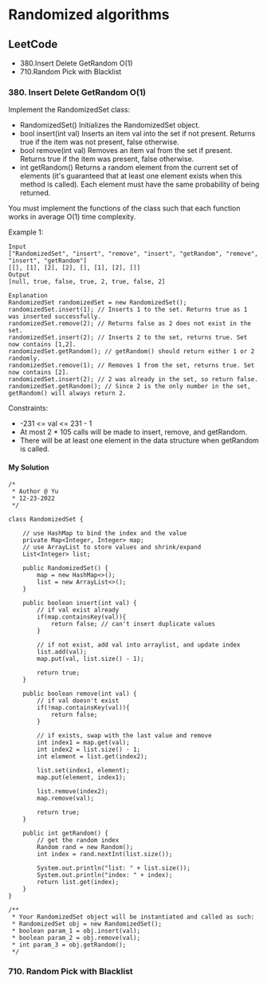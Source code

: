# Randomized algorithms

## LeetCode
- 380.Insert Delete GetRandom O(1)
- 710.Random Pick with Blacklist

### 380. Insert Delete GetRandom O(1)

Implement the RandomizedSet class:

- RandomizedSet() Initializes the RandomizedSet object.
- bool insert(int val) Inserts an item val into the set if not present. Returns true if the item was not present, false otherwise.
- bool remove(int val) Removes an item val from the set if present. Returns true if the item was present, false otherwise.
- int getRandom() Returns a random element from the current set of elements (it's guaranteed that at least one element exists when this method is called). Each element must have the same probability of being returned.

You must implement the functions of the class such that each function works in average O(1) time complexity.



Example 1:
```
Input
["RandomizedSet", "insert", "remove", "insert", "getRandom", "remove", "insert", "getRandom"]
[[], [1], [2], [2], [], [1], [2], []]
Output
[null, true, false, true, 2, true, false, 2]

Explanation
RandomizedSet randomizedSet = new RandomizedSet();
randomizedSet.insert(1); // Inserts 1 to the set. Returns true as 1 was inserted successfully.
randomizedSet.remove(2); // Returns false as 2 does not exist in the set.
randomizedSet.insert(2); // Inserts 2 to the set, returns true. Set now contains [1,2].
randomizedSet.getRandom(); // getRandom() should return either 1 or 2 randomly.
randomizedSet.remove(1); // Removes 1 from the set, returns true. Set now contains [2].
randomizedSet.insert(2); // 2 was already in the set, so return false.
randomizedSet.getRandom(); // Since 2 is the only number in the set, getRandom() will always return 2.
```

Constraints:

- -231 <= val <= 231 - 1
- At most 2 * 105 calls will be made to insert, remove, and getRandom.
- There will be at least one element in the data structure when getRandom is called.

#### My Solution
```aidl
/*
 * Author @ Yu
 * 12-23-2022
 */
 
class RandomizedSet {

    // use HashMap to bind the index and the value
    private Map<Integer, Integer> map;
    // use ArrayList to store values and shrink/expand
    List<Integer> list;
    
    public RandomizedSet() {
        map = new HashMap<>();
        list = new ArrayList<>();
    }
    
    public boolean insert(int val) {
        // if val exist already
        if(map.containsKey(val)){
            return false; // can't insert duplicate values
        }

        // if not exist, add val into arraylist, and update index
        list.add(val);
        map.put(val, list.size() - 1);

        return true;
    }
    
    public boolean remove(int val) {
        // if val doesn't exist
        if(!map.containsKey(val)){
            return false;
        }

        // if exists, swap with the last value and remove
        int index1 = map.get(val);
        int index2 = list.size() - 1;
        int element = list.get(index2);

        list.set(index1, element);
        map.put(element, index1);

        list.remove(index2);
        map.remove(val);

        return true;
    }
    
    public int getRandom() {
        // get the random index
        Random rand = new Random();
        int index = rand.nextInt(list.size());

        System.out.println("list: " + list.size());
        System.out.println("index: " + index);
        return list.get(index);
    }
}

/**
 * Your RandomizedSet object will be instantiated and called as such:
 * RandomizedSet obj = new RandomizedSet();
 * boolean param_1 = obj.insert(val);
 * boolean param_2 = obj.remove(val);
 * int param_3 = obj.getRandom();
 */
```
### 710. Random Pick with Blacklist